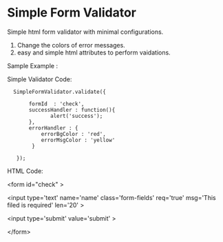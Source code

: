 # Simple Form Validator


Simple html form validator with minimal configurations.

   1. Change the colors of error messages.
   2. easy and simple html attributes to perform vaidations.


Sample Example : 


Simple Validator Code:

      SimpleFormValidator.validate({
     
           formId  : 'check',
           successHandler : function(){
                  alert('success');
           },
           errorHandler : {
               errorBgColor : 'red',
               errorMsgColor : 'yellow'
            } 

       });
  
 
 
HTML Code:


 
   &lt;form id=&quot;check&quot; &gt;
  
   &lt;input type='text' name='name' class='form-fields' req='true'  msg='This filed is required' len='20' &gt;
 
   &lt;input type='submit' value='submit' &gt;
   
   &lt;/form&gt;
 

